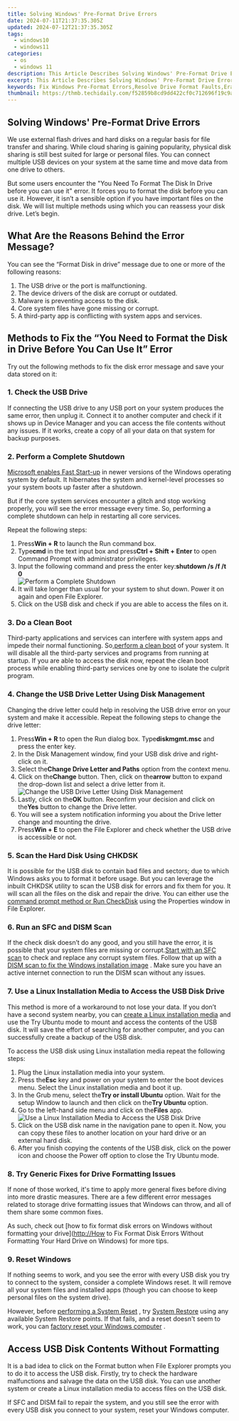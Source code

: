 ```yaml
---
title: Solving Windows' Pre-Format Drive Errors
date: 2024-07-11T21:37:35.305Z
updated: 2024-07-12T21:37:35.305Z
tags:
  - windows10
  - windows11
categories:
  - os
  - windows 11
description: This Article Describes Solving Windows' Pre-Format Drive Errors
excerpt: This Article Describes Solving Windows' Pre-Format Drive Errors
keywords: Fix Windows Pre-Format Errors,Resolve Drive Format Faults,Eradicate Disk Preparation Failures,Eliminate System Drive Corruption,Correct Filesystem Initialization Issues,Tackle Master Boot Repair Mistakes,Overcome Storage Pre-Setup Problems
thumbnail: https://thmb.techidaily.com/f52859b8cd9dd422cf0c712696f19c9a8d2ea9a54ae99a71f15e709bfd0f373c.jpg
---
```


## Solving Windows' Pre-Format Drive Errors

 We use external flash drives and hard disks on a regular basis for file transfer and sharing. While cloud sharing is gaining popularity, physical disk sharing is still best suited for large or personal files. You can connect multiple USB devices on your system at the same time and move data from one drive to others.

 But some users encounter the "You Need To Format The Disk In Drive before you can use it" error. It forces you to format the disk before you can use it. However, it isn’t a sensible option if you have important files on the disk. We will list multiple methods using which you can reassess your disk drive. Let’s begin.

## What Are the Reasons Behind the Error Message?

 You can see the “Format Disk in drive” message due to one or more of the following reasons:

1. The USB drive or the port is malfunctioning.
2. The device drivers of the disk are corrupt or outdated.
3. Malware is preventing access to the disk.
4. Core system files have gone missing or corrupt.
5. A third-party app is conflicting with system apps and services.

## Methods to Fix the “You Need to Format the Disk in Drive Before You Can Use It” Error

 Try out the following methods to fix the disk error message and save your data stored on it:

###

### 1\. Check the USB Drive

 If connecting the USB drive to any USB port on your system produces the same error, then unplug it. Connect it to another computer and check if it shows up in Device Manager and you can access the file contents without any issues. If it works, create a copy of all your data on that system for backup purposes.

### 2\. Perform a Complete Shutdown

[Microsoft enables Fast Start-up](https://www.makeuseof.com/what-is-windows-fast-startup-why-disable-it/) in newer versions of the Windows operating system by default. It hibernates the system and kernel-level processes so your system boots up faster after a shutdown.

 But if the core system services encounter a glitch and stop working properly, you will see the error message every time. So, performing a complete shutdown can help in restarting all core services.

Repeat the following steps:

1. Press**Win + R** to launch the Run command box.
2. Type**cmd** in the text input box and press**Ctrl + Shift + Enter** to open Command Prompt with administrator privileges.
3. Input the following command and press the enter key:**shutdown /s /f /t 0**  
![Perform a Complete Shutdown](https://static1.makeuseofimages.com/wordpress/wp-content/uploads/2023/03/perform-a-complete-shutdown.jpg)
4. It will take longer than usual for your system to shut down. Power it on again and open File Explorer.
5. Click on the USB disk and check if you are able to access the files on it.

### 3\. Do a Clean Boot

 Third-party applications and services can interfere with system apps and impede their normal functioning. So,[perform a clean boot](https://www.makeuseof.com/clean-boot-windows-11/) of your system. It will disable all the third-party services and programs from running at startup. If you are able to access the disk now, repeat the clean boot process while enabling third-party services one by one to isolate the culprit program.

### 4\. Change the USB Drive Letter Using Disk Management

 Changing the drive letter could help in resolving the USB drive error on your system and make it accessible. Repeat the following steps to change the drive letter:

1. Press**Win + R** to open the Run dialog box. Type**diskmgmt.msc** and press the enter key.
2. In the Disk Management window, find your USB disk drive and right-click on it.
3. Select the**Change Drive Letter and Paths** option from the context menu.
4. Click on the**Change** button. Then, click on the**arrow** button to expand the drop-down list and select a drive letter from it.  
![Change the USB Drive Letter Using Disk Management](https://static1.makeuseofimages.com/wordpress/wp-content/uploads/2023/03/change-the-usb-drive-letter-using-disk-management.jpg)
5. Lastly, click on the**OK** button. Reconfirm your decision and click on the**Yes** button to change the Drive letter.
6. You will see a system notification informing you about the Drive letter change and mounting the drive.
7. Press**Win + E** to open the File Explorer and check whether the USB drive is accessible or not.

### 5\. Scan the Hard Disk Using CHKDSK

 It is possible for the USB disk to contain bad files and sectors; due to which Windows asks you to format it before usage. But you can leverage the inbuilt CHKDSK utility to scan the USB disk for errors and fix them for you. It will scan all the files on the disk and repair the drive. You can either use the [command prompt method or Run CheckDisk](https://www.makeuseof.com/sir-mini-how-to-run-chkdsk-in-windows-10/) using the Properties window in File Explorer.

### 6\. Run an SFC and DISM Scan

 If the check disk doesn’t do any good, and you still have the error, it is possible that your system files are missing or corrupt.[Start with an SFC scan](https://www.makeuseof.com/system-file-checker-sfc-windows/) to check and replace any corrupt system files. Follow that up with a [DISM scan to fix the Windows installation image](https://www.makeuseof.com/difference-between-chkdsk-sfc-and-dism-in-windows-10/) . Make sure you have an active internet connection to run the DISM scan without any issues.

### 7\. Use a Linux Installation Media to Access the USB Disk Drive

 This method is more of a workaround to not lose your data. If you don’t have a second system nearby, you can [create a Linux installation media](https://www.makeuseof.com/tag/install-ubuntu-computer-using-usb-flash-drive/) and use the Try Ubuntu mode to mount and access the contents of the USB disk. It will save the effort of searching for another computer, and you can successfully create a backup of the USB disk.

 To access the USB disk using Linux installation media repeat the following steps:

1. Plug the Linux installation media into your system.
2. Press the**Esc** key and power on your system to enter the boot devices menu. Select the Linux installation media and boot it up.
3. In the Grub menu, select the**Try or install Ubuntu** option. Wait for the setup Window to launch and then click on the**Try Ubuntu** option.
4. Go to the left-hand side menu and click on the**Files** app.  
![Use a Linux Installation Media to Access the USB Disk Drive](https://static1.makeuseofimages.com/wordpress/wp-content/uploads/2023/03/use-a-linux-installation-media-to-access-the-usb-disk-drive.jpg)
5. Click on the USB disk name in the navigation pane to open it. Now, you can copy these files to another location on your hard drive or an external hard disk.
6. After you finish copying the contents of the USB disk, click on the power icon and choose the Power off option to close the Try Ubuntu mode.

### 8\. Try Generic Fixes for Drive Formatting Issues

 If none of those worked, it's time to apply more general fixes before diving into more drastic measures. There are a few different error messages related to storage drive formatting issues that Windows can throw, and all of them share some common fixes.

 As such, check out [how to fix format disk errors on Windows without formatting your drive](<http://How> to Fix Format Disk Errors Without Formatting Your Hard Drive on Windows) for more tips.

### 9\. Reset Windows

 If nothing seems to work, and you see the error with every USB disk you try to connect to the system, consider a complete Windows reset. It will remove all your system files and installed apps (though you can choose to keep personal files on the system drive).

 However, before [performing a System Reset](https://www.makeuseof.com/tag/4-ways-factory-reset-windows-computer/) , try [System Restore](https://www.makeuseof.com/windows-reset-system-restore-difference/) using any available System Restore points. If that fails, and a reset doesn't seem to work, you can [factory reset your Windows computer](https://www.makeuseof.com/tag/4-ways-factory-reset-windows-computer/) .

## Access USB Disk Contents Without Formatting

 It is a bad idea to click on the Format button when File Explorer prompts you to do it to access the USB disk. Firstly, try to check the hardware malfunctions and salvage the data on the USB disk. You can use another system or create a Linux installation media to access files on the USB disk.

 If SFC and DISM fail to repair the system, and you still see the error with every USB disk you connect to your system, reset your Windows computer.

<ins class="adsbygoogle"
     style="display:block"
     data-ad-format="autorelaxed"
     data-ad-client="ca-pub-7571918770474297"
     data-ad-slot="1223367746"></ins>



<ins class="adsbygoogle"
     style="display:block"
     data-ad-client="ca-pub-7571918770474297"
     data-ad-slot="8358498916"
     data-ad-format="auto"
     data-full-width-responsive="true"></ins>




